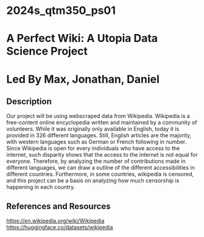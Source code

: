 # 2024s_qtm350_ps01
# A Perfect Wiki: A Utopia Data Science Project 
# Led By Max, Jonathan, Daniel

## Description
Our project will be using webscraped data from Wikipedia. Wikipedia is a free-content online encyclopedia written and maintained by a community of volunteers. While it was originally only available in English, today it is provided in 326 different languages. Still, English articles are the majority, with western languages such as German or French following in number. Since Wikipedia is open for every individuals who have access to the internet, such disparity shows that the access to the internet is not equal for everyone. Therefore, by analyzing the number of contributions made in different languages, we can draw a outline of the different accessibilities in different countries. Furthermore, in some countries, wikipedia is censored, and this project can be a basis on analyzing how much censorship is happening in each country.


## References and Resources  
https://en.wikipedia.org/wiki/Wikipedia
https://huggingface.co/datasets/wikipedia
